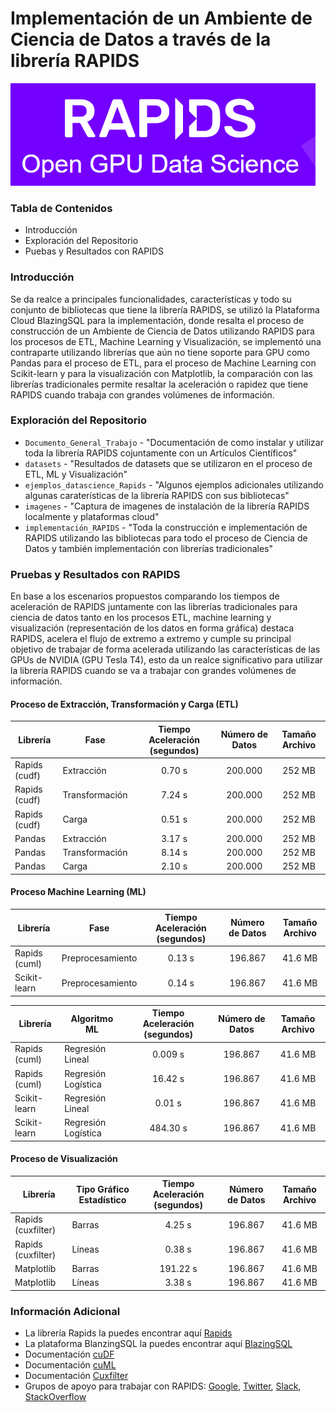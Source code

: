 # Implementación de un Ambiente de Ciencia de Datos a través de la librería RAPIDS

![Logo principal de la librería](https://github.com/JoseGuarnizo/RAPIDS/blob/master/imagenes/rapids.PNG)

### Tabla de Contenidos

- Introducción
- Exploración del Repositorio
- Puebas y Resultados con RAPIDS


### Introducción
Se da realce a principales funcionalidades, características y todo su conjunto de bibliotecas que tiene la librería RAPIDS, se utilizó la Plataforma Cloud BlazingSQL para la implementación, donde resalta el proceso de construcción de un Ambiente de Ciencia de Datos utilizando RAPIDS para los procesos de ETL, Machine Learning y Visualización, se implementó una contraparte utilizando librerías que aún no tiene soporte para GPU como Pandas para el proceso de ETL, para el proceso de Machine Learning con Scikit-learn y para la visualización con Matplotlib, la comparación con las librerías tradicionales permite resaltar la aceleración o rapidez que tiene RAPIDS cuando trabaja con grandes volúmenes de información.

### Exploración del Repositorio

- `Documento_General_Trabajo` - "Documentación de como instalar y utilizar toda la librería RAPIDS cojuntamente con un Artículos Científicos"
- `datasets` - "Resultados de datasets que se utilizaron en el proceso de ETL, ML y Visualización"
- `ejemplos_datascience_Rapids` - "Algunos ejemplos adicionales utilizando algunas caraterísticas de la librería RAPIDS con sus bibliotecas"
- `imagenes` - "Captura de imagenes de instalación de la librería RAPIDS localmente y plataformas cloud"
- `implementación_RAPIDS` - "Toda la construcción e implementación de RAPIDS utilizando las bibliotecas para todo el proceso de Ciencia de Datos y también implementación con librerías tradicionales"

### Pruebas y Resultados con RAPIDS

En base a los escenarios propuestos comparando los tiempos de aceleración de RAPIDS juntamente con las librerías tradicionales para ciencia de datos tanto en los procesos ETL, machine learning y visualización (representación de los datos en forma gráfica) destaca RAPIDS, acelera el flujo de extremo a extremo y cumple su principal objetivo de trabajar de forma acelerada utilizando las características de las GPUs de NVIDIA (GPU Tesla T4), esto da un realce significativo para utilizar la librería RAPIDS cuando se va a trabajar con grandes volúmenes de información.

#### Proceso de Extracción, Transformación y Carga (ETL)

| Librería | Fase | Tiempo Aceleración (segundos) | Número de Datos | Tamaño Archivo |
| --- | --- | :---: | :---: | :---: |
| Rapids (cudf) | Extracción | 0.70 s | 200.000 | 252 MB |
| Rapids (cudf) | Transformación | 7.24 s | 200.000 | 252 MB |
| Rapids (cudf) | Carga | 0.51 s | 200.000 | 252 MB |
| Pandas | Extracción | 3.17 s | 200.000 | 252 MB |
| Pandas | Transformación | 8.14 s | 200.000 | 252 MB |
| Pandas | Carga | 2.10 s | 200.000 | 252 MB |

#### Proceso Machine Learning (ML)

| Librería | Fase | Tiempo Aceleración (segundos) | Número de Datos | Tamaño Archivo |
| --- | --- | :---: | :---: | :---: |
| Rapids (cuml) | Preprocesamiento | 0.13 s | 196.867 | 41.6 MB |
| Scikit-learn | Preprocesamiento | 0.14 s | 196.867 | 41.6 MB |

| Librería | Algoritmo ML | Tiempo Aceleración (segundos) | Número de Datos | Tamaño Archivo |
| --- | --- | :---: | :---: | :---: |
| Rapids (cuml) | Regresión Lineal | 0.009 s  | 196.867 | 41.6 MB |
| Rapids (cuml) | Regresión Logística | 16.42 s | 196.867 | 41.6 MB |
| Scikit-learn | Regresión Lineal | 0.01 s | 196.867 | 41.6 MB |
| Scikit-learn | Regresión Logística | 484.30 s | 196.867 | 41.6 MB |

#### Proceso de Visualización

| Librería | Tipo Gráfico Estadístico | Tiempo Aceleración (segundos) | Número de Datos | Tamaño Archivo |
| --- | --- | :---: | :---: | :---: |
| Rapids (cuxfilter) | Barras | 4.25 s  | 196.867 | 41.6 MB |
| Rapids (cuxfilter) | Líneas | 0.38 s  | 196.867 | 41.6 MB |
| Matplotlib | Barras | 191.22 s  | 196.867 | 41.6 MB |
| Matplotlib | Líneas | 3.38 s  | 196.867 | 41.6 MB |


### Información Adicional

- La librería Rapids la puedes encontrar aquí [Rapids](https://rapids.ai/)
- La plataforma BlanzingSQL la puedes encontrar aquí [BlazingSQL](https://blazingsql.com/)
- Documentación [cuDF](https://docs.rapids.ai/api/cudf/stable/)
- Documentación [cuML](https://docs.rapids.ai/api/cuml/stable/)
- Documentación [Cuxfilter](https://docs.rapids.ai/api/cuxfilter/stable/)
- Grupos de apoyo para trabajar con RAPIDS: [Google](https://groups.google.com/g/rapidsai?pli=1), [Twitter](https://twitter.com/rapidsai), [Slack](https://rapids-goai.slack.com/ssb/redirect#/), [StackOverflow](https://stackoverflow.com/tags/rapids)



